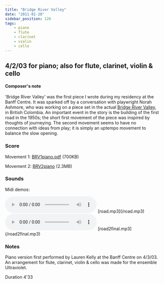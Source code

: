 ```yaml
---
title: "Bridge River Valley"
date: "2011-01-28"
sidebar_position: 126
tags:
    - piano
    - flute
    - clarinet
    - violin
    - cello
---
```


## 4/2/03 for piano; also for flute, clarinet, violin & cello

#### Composer's note

'Bridge River Valley' was the first piece I wrote during my residency at the Banff Centre. It was sparked off by a conversation with playwright Norah Ashmore, who was working on a piece set in the actual [Bridge River Valley,](http://www.bridgerivervalley.ca/) in British Colombia. An important event in the story is the building of the first road in the 1950s; the short first movement of the piece was inspired by thoughts of journeying. The second movement seems to have no connection with ideas from play; it is simply an uptempo movement to balance the slow opening.

### Score

Movement 1:
[BRV1piano.pdf](/brv1piano.pdf) (700KB)

Movement 2:
[BRV2piano](/brv2piano.pdf) (2.3MB)

### Sounds

Midi demos:

<audio controls>
  <source src="/road.mp3"/>
</audio>
[road.mp3](/road.mp3)

<audio controls>
  <source src="/road2final.mp3"/>
</audio>
[road2final.mp3](/road2final.mp3)

### Notes

Piano version first performed by Lauren Kelly at the Banff Centre on 4/3/03. An arrangement for flute, clarinet, violin & cello was made for the ensemble Ultraviolet.

Duration 4'33
